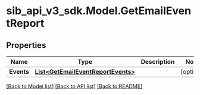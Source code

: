# sib_api_v3_sdk.Model.GetEmailEventReport
## Properties

Name | Type | Description | Notes
------------ | ------------- | ------------- | -------------
**Events** | [**List&lt;GetEmailEventReportEvents&gt;**](GetEmailEventReportEvents.md) |  | [optional] 

[[Back to Model list]](../README.md#documentation-for-models) [[Back to API list]](../README.md#documentation-for-api-endpoints) [[Back to README]](../README.md)

